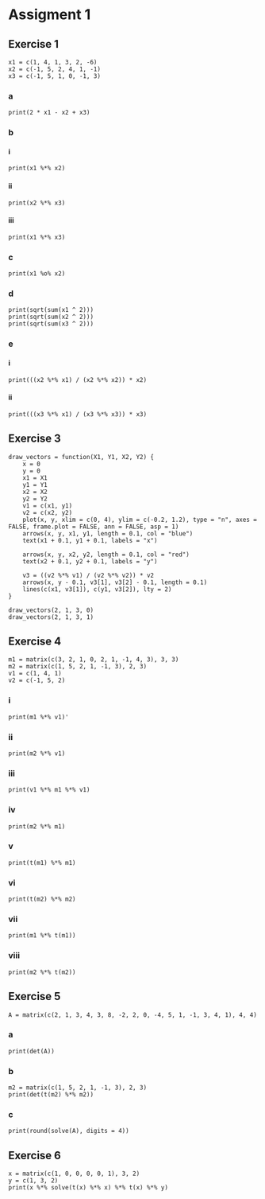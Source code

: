 # Assigment 1

## Exercise 1

```
x1 = c(1, 4, 1, 3, 2, -6)
x2 = c(-1, 5, 2, 4, 1, -1)
x3 = c(-1, 5, 1, 0, -1, 3)
```

### a
```
print(2 * x1 - x2 + x3)
```

### b
#### i
```
print(x1 %*% x2)
```
#### ii
```
print(x2 %*% x3)
```
#### iii
```
print(x1 %*% x3)
```

### c
```
print(x1 %o% x2)
```

### d
```
print(sqrt(sum(x1 ^ 2)))
print(sqrt(sum(x2 ^ 2)))
print(sqrt(sum(x3 ^ 2)))
```

### e
#### i
```
print(((x2 %*% x1) / (x2 %*% x2)) * x2)
```
#### ii
```
print(((x3 %*% x1) / (x3 %*% x3)) * x3)
```

## Exercise 3
```
draw_vectors = function(X1, Y1, X2, Y2) {
    x = 0
    y = 0
    x1 = X1
    y1 = Y1
    x2 = X2
    y2 = Y2
    v1 = c(x1, y1)
    v2 = c(x2, y2)
    plot(x, y, xlim = c(0, 4), ylim = c(-0.2, 1.2), type = "n", axes = FALSE, frame.plot = FALSE, ann = FALSE, asp = 1)
    arrows(x, y, x1, y1, length = 0.1, col = "blue")
    text(x1 + 0.1, y1 + 0.1, labels = "x")

    arrows(x, y, x2, y2, length = 0.1, col = "red")
    text(x2 + 0.1, y2 + 0.1, labels = "y")

    v3 = ((v2 %*% v1) / (v2 %*% v2)) * v2
    arrows(x, y - 0.1, v3[1], v3[2] - 0.1, length = 0.1)
    lines(c(x1, v3[1]), c(y1, v3[2]), lty = 2)
}

draw_vectors(2, 1, 3, 0)
draw_vectors(2, 1, 3, 1)
```

## Exercise 4
```
m1 = matrix(c(3, 2, 1, 0, 2, 1, -1, 4, 3), 3, 3)
m2 = matrix(c(1, 5, 2, 1, -1, 3), 2, 3)
v1 = c(1, 4, 1)
v2 = c(-1, 5, 2)
```

### i
```
print(m1 %*% v1)'
```
### ii
```
print(m2 %*% v1)
```
### iii
```
print(v1 %*% m1 %*% v1)
```
### iv
```
print(m2 %*% m1)
```
### v
```
print(t(m1) %*% m1)
```
### vi
```
print(t(m2) %*% m2)
```
### vii
```
print(m1 %*% t(m1))
```
### viii
```
print(m2 %*% t(m2))
```


## Exercise 5
```
A = matrix(c(2, 1, 3, 4, 3, 8, -2, 2, 0, -4, 5, 1, -1, 3, 4, 1), 4, 4)
```
### a
```
print(det(A))
```
### b
```
m2 = matrix(c(1, 5, 2, 1, -1, 3), 2, 3)
print(det(t(m2) %*% m2))
```
### c
```
print(round(solve(A), digits = 4))
```

## Exercise 6
```
x = matrix(c(1, 0, 0, 0, 0, 1), 3, 2)
y = c(1, 3, 2)
print(x %*% solve(t(x) %*% x) %*% t(x) %*% y)
```